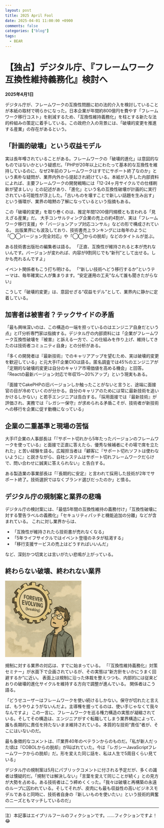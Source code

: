 ```yaml
---
layout: post
title: 2025 April Fool
date: 2025-04-01 11:00:00 +0900
comments: false
categories: ["blog"]
tags:
  - BEAR
---
```


# 【独占】デジタル庁、『フレームワーク互換性維持義務化』検討へ

**2025年4月1日**

デジタル庁が、フレームワークの互換性問題に初の法的介入を検討していることが本紙の取材で明らかになった。日本企業が年間約800億円を費やす「フレームワーク移行コスト」を削減するため、「互換性維持義務化」を柱とする新たな法的枠組みの策定に着手している。この政府介入の背景には、「破壊的変更を推進する産業」の存在があるという。

## 「計画的破壊」という収益モデル

実は長年噂されていることがある。フレームワークの「破壊的進化」は意図的なものではないかという疑惑だ。「PHPが20年以上にわたって基本的な互換性を維持しているのに、なぜ2年前のフレームワークはすでにサポート終了なのか」という素朴な疑問が、業界内外から提起され続けている。本紙が入手した内部資料によれば、主要フレームワークの開発戦略には「12-24ヶ月サイクルでの仕様刷新が望ましい」との記述があり、「進化」という名の互換性破壊が計画的に実行されている可能性が浮上した。「古いものを壊すことで新しい話題を生み出す」という循環が、業界の暗黙の了解になっているという指摘もある。

この「破壊的変更」を取り巻くのは、推定年間1200億円規模とも言われる「見えざる産業」だ。
大手コンサルティング企業の売上の約4割が、実は「フレームワーク移行支援」や「バージョンアップ対応コンサル」などの形で構成されている。
出版業界にも波及しており、技術書売上ランキングには毎年のように「◯◯バージョン完全対応」や「◯◯からの脱却」などのタイトルが並ぶ。

ある技術書出版社の編集者は語る。
「正直、互換性が維持されると本が売れないんです。バージョンが変われば、内容が9割同じでも“新刊”として出せる。しかも売れるんですよ」

イベント関係者もこう打ち明ける。
「“新しい技術へどう移行するか”というテーマは、毎年確実に人が集まります。“安定運用の工夫”なんて誰も聞きたがらない」

こうして「破壊的変更」は、意図せざる“収益モデル”として、業界内に静かに定着している。

## 加害者は被害者？テックサイドの矛盾

「最も興味深いのは、この構造の一端を担っているのはエンジニア自身だという点」とIT分析専門家は指摘する。デジタル庁の内部資料には「企業がフレームワーク互換性破壊を『被害』と訴える一方で、この仕組みを作り上げ、維持してきたのは技術者コミュニティ自身」との分析がある。

「多くの開発者は『最新技術』でのキャリアアップを望むため、実は破壊的変更を歓迎している」と元大手IT企業CIOは語る。匿名調査では45%のエンジニアが「定期的な破壊的変更は自分のキャリア市場価値を高める機会」と回答。「Reactの最新バージョン対応で年収15〜20%アップ」という現実もある。

「面接でCakePHPの旧バージョンしか触ったことがないと言うと、途端に面接官の目が冷めていくのが分かる。自分のキャリアのためには常に最新技術を追いかけるしかない」と若手エンジニアは告白する。「採用面接では『最新技術』が評価され、実務では『レガシー保守』が求められる矛盾こそが、技術者が新技術への移行を企業に促す動機になっている」

## 企業の二重基準と現場の苦悩

大手IT企業の人事部長は「『サポート切れから5年たったバージョンのフレームワークを使っている』と面接で正直に答えたら、優秀な候補者にその場で席を立たれた」と苦い経験を語る。広報担当者は「顧客に『サポート切れソフトは使わないように』と説きながら、自社システムはサポート切れフレームワークだらけで、問い合わせに誠実に答えられない」と告白する。

ある製造業の事業部長は「『長期的に安定』と言われて採用した技術が2年でサポート終了。技術選択ではなくブランド選びだったのか」と憤る。

## デジタル庁の規制案と業界の悲鳴

デジタル庁の検討案には、「最低5年間の互換性維持の義務付け」「互換性破壊に対する警告ラベルの義務化」「セキュリティパッチと機能追加の分離」などが含まれている。
これに対し業界からは、

- 「互換性が維持されたら技術書が売れなくなる」
- 「5年ライフサイクルではイベント登壇のネタが枯渇する」
- 「移行支援サービスの売上はどうすればいいんだ」
  
など、深刻かつ切実とは言いがたい悲鳴が上がっている。

## 終わらない破壊、終われない業界

<img src="/images/2025-04-01-april-fool/april-fool.png" alt="april-fool" style="width: 250px;">

規制に対する業界の対応は、すでに始まっている。
「『互換性維持義務化』対策セミナー」が水面下で企画されているが、その実態は“新方針をいかにうまく回避するか”に近い。
表面上は規制に沿った体裁を整えつつも、内部的には従来どおりの破壊的進化サイクルを維持する方向で調整が進んでいる。
関係者はこう語る。

「どうせユーザーはフレームワークを使い続けるしかない。保守が切れたと言えば、もうやりようがないんだよ。主導権を握ってるのは、使い手じゃなくて我々なんですよ」 この一言に、フレームワークを巡る権力構造の実態が凝縮されている。そしてその構造は、エンジニアがすぐ転職してしまう業界構造によって、誰も長期的に責任を持たないまま維持されている。本質的な技術“責任”者が、そこにはいないのだ。

最も象徴的なコメントは、IT業界40年のベテランからのものだ。「私が新人だった頃は『COBOLからの脱却』が叫ばれていた。今は『レガシーJavaScriptフレームワークからの脱却』だ。形を変えた同じ話を、私は人生で5周目くらい見ている」

デジタル庁の規制案は5月にパブリックコメントに付される予定だが、多くの識者は懐疑的だ。「規制では解決しない」「言葉を変えて同じことが続く」との見方が大勢を占める。ある技術者はこう締めくくった。「我々は破壊と再構築の永遠のループに囚われている。そしてそれが、皮肉にも最も収益性の高いビジネスモデルであると同時に、技術者自身の『新しいものを使いたい』という技術的興奮のニーズともマッチしているのだ」

---

注）本記事はエイプリルフールのフィクションです。……フィクションですよ！😂
